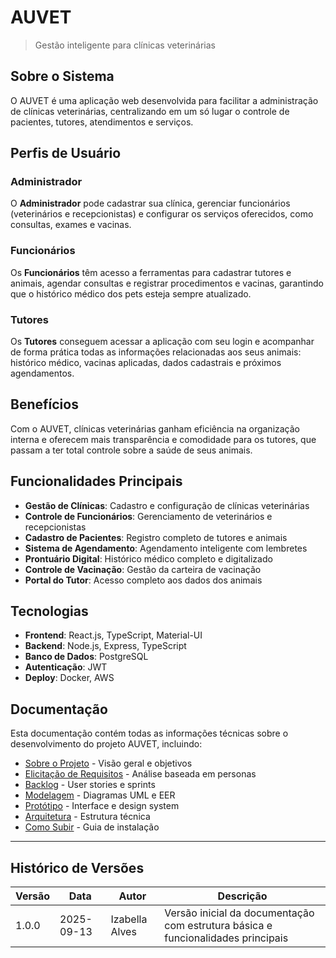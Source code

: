 # AUVET

> Gestão inteligente para clínicas veterinárias

## Sobre o Sistema

O AUVET é uma aplicação web desenvolvida para facilitar a administração de clínicas veterinárias, centralizando em um só lugar o controle de pacientes, tutores, atendimentos e serviços.

## Perfis de Usuário

### Administrador
O **Administrador** pode cadastrar sua clínica, gerenciar funcionários (veterinários e recepcionistas) e configurar os serviços oferecidos, como consultas, exames e vacinas.

### Funcionários
Os **Funcionários** têm acesso a ferramentas para cadastrar tutores e animais, agendar consultas e registrar procedimentos e vacinas, garantindo que o histórico médico dos pets esteja sempre atualizado.

### Tutores
Os **Tutores** conseguem acessar a aplicação com seu login e acompanhar de forma prática todas as informações relacionadas aos seus animais: histórico médico, vacinas aplicadas, dados cadastrais e próximos agendamentos.

## Benefícios

Com o AUVET, clínicas veterinárias ganham eficiência na organização interna e oferecem mais transparência e comodidade para os tutores, que passam a ter total controle sobre a saúde de seus animais.

## Funcionalidades Principais

- **Gestão de Clínicas**: Cadastro e configuração de clínicas veterinárias
- **Controle de Funcionários**: Gerenciamento de veterinários e recepcionistas
- **Cadastro de Pacientes**: Registro completo de tutores e animais
- **Sistema de Agendamento**: Agendamento inteligente com lembretes
- **Prontuário Digital**: Histórico médico completo e digitalizado
- **Controle de Vacinação**: Gestão da carteira de vacinação
- **Portal do Tutor**: Acesso completo aos dados dos animais

## Tecnologias

- **Frontend**: React.js, TypeScript, Material-UI
- **Backend**: Node.js, Express, TypeScript
- **Banco de Dados**: PostgreSQL
- **Autenticação**: JWT
- **Deploy**: Docker, AWS

## Documentação

Esta documentação contém todas as informações técnicas sobre o desenvolvimento do projeto AUVET, incluindo:

- [Sobre o Projeto](pages/sobre.md) - Visão geral e objetivos
- [Elicitação de Requisitos](pages/elicitacao.md) - Análise baseada em personas
- [Backlog](pages/backlog.md) - User stories e sprints
- [Modelagem](pages/modelagem.md) - Diagramas UML e EER
- [Protótipo](pages/prototipo.md) - Interface e design system
- [Arquitetura](pages/arquitetura.md) - Estrutura técnica
- [Como Subir](pages/como-subir.md) - Guia de instalação

---

## Histórico de Versões

| Versão | Data | Autor | Descrição |
|--------|------|-------|-----------|
| 1.0.0 | 2025-09-13 | Izabella Alves | Versão inicial da documentação com estrutura básica e funcionalidades principais |


